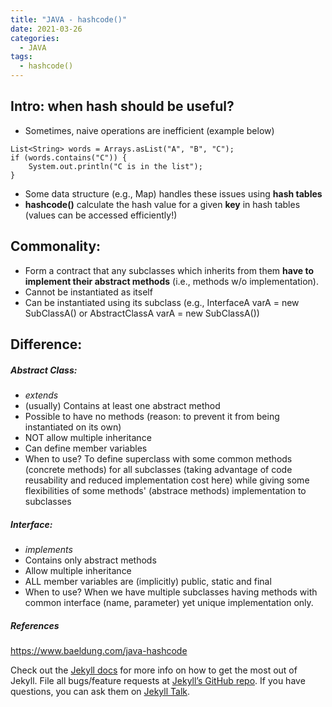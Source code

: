 ```yaml
---
title: "JAVA - hashcode()"
date: 2021-03-26
categories:
  - JAVA
tags:
  - hashcode()
---
```


## Intro: when hash should be useful?
- Sometimes, naive operations are inefficient (example below)
```
List<String> words = Arrays.asList("A", "B", "C");
if (words.contains("C")) {
    System.out.println("C is in the list");
}
```
- Some data structure (e.g., Map) handles these issues using **hash tables**
- **hashcode()** calculate the hash value for a given **key** in hash tables (values can be accessed efficiently!)





## Commonality:
- Form a contract that any subclasses which inherits from them **have to implement their abstract methods** (i.e., methods w/o implementation). 
- Cannot be instantiated as itself
- Can be instantiated using its subclass (e.g., InterfaceA varA = new SubClassA() or AbstractClassA varA = new SubClassA())

## Difference:
##### Abstract Class: 
- *extends*
- (usually) Contains at least one abstract method
- Possible to have no methods (reason: to prevent it from being instantiated on its own)
- NOT allow multiple inheritance
- Can define member variables
- When to use? To define superclass with some common methods (concrete methods) for all subclasses
(taking advantage of code reusability and reduced implementation cost here) 
while giving some flexibilities of some methods' (abstrace methods) implementation to subclasses  

##### Interface: 
- *implements*
- Contains only abstract methods
- Allow multiple inheritance
- ALL member variables are (implicitly) public, static and final
- When to use? When we have multiple subclasses having methods with common interface (name, parameter) yet unique implementation only.

##### References
https://www.baeldung.com/java-hashcode

Check out the [Jekyll docs][jekyll-docs] for more info on how to get the most out of Jekyll. File all bugs/feature requests at [Jekyll’s GitHub repo][jekyll-gh]. If you have questions, you can ask them on [Jekyll Talk][jekyll-talk].

[jekyll-docs]: https://jekyllrb.com/docs/home
[jekyll-gh]:   https://github.com/jekyll/jekyll
[jekyll-talk]: https://talk.jekyllrb.com/
